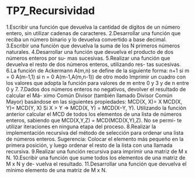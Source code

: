 # TP7_Recursividad

1.Escribir una función que devuelva la cantidad de dígitos de un número entero, sin utilizar cadenas de caracteres.
2.Desarrollar una función que reciba un número binario y lo devuelva convertido a base decimal.
3.Escribir una función que devuelva la suma de los N primeros números naturales.
4.Desarrollar una función que devuelva el producto de dos números enteros por su- mas sucesivas. 
5.Realizar una función que devuelva el resto de dos números enteros, utilizando res- tas sucesivas. 6.La función de Ackermann A(m,n) se define de la siguiente forma:
n+1 
si m = 0 
A(m-1,1) 
si n = 0 
A(m-1,A(m,n-1)) 
de otro modo Imprimir un cuadro con los valores que adopta la función para valores de m entre 0 y 3 y de n entre 0 y 7.
7.Dados dos números enteros no negativos, devolver el resultado de calcular el Má- ximo Común Divisor (también llamado Divisor Común Mayor) basándose en las siguientes propiedades: MCD(X, X)=     X MCD(X, Y)=     MCD(Y, X) Si X > Y     =>   MCD(X, Y) = MCD(X–Y, Y). Utilizando la función anterior calcular el MCD de todos los elementos de una lista de números enteros, sabiendo que MCD(X,Y,Z) = MCD(MCD(X,Y),Z). No se permi- te utilizar iteraciones en ninguna etapa del proceso.
8.Realizar la implementación recursiva del método de selección para ordenar una lista de números enteros. Sugerencia: Colocar el elemento más pequeño en la primera posición, y luego ordenar el resto de la lista con una llamada recursiva.
9.Realizar una función recursiva para imprimir una matriz de M x N.
10.Escribir una función que sume todos los elementos de una matriz de M x N y de- vuelva el resultado.
11.Desarrollar una función que devuelva el mínimo elemento de una matriz de M x N.

